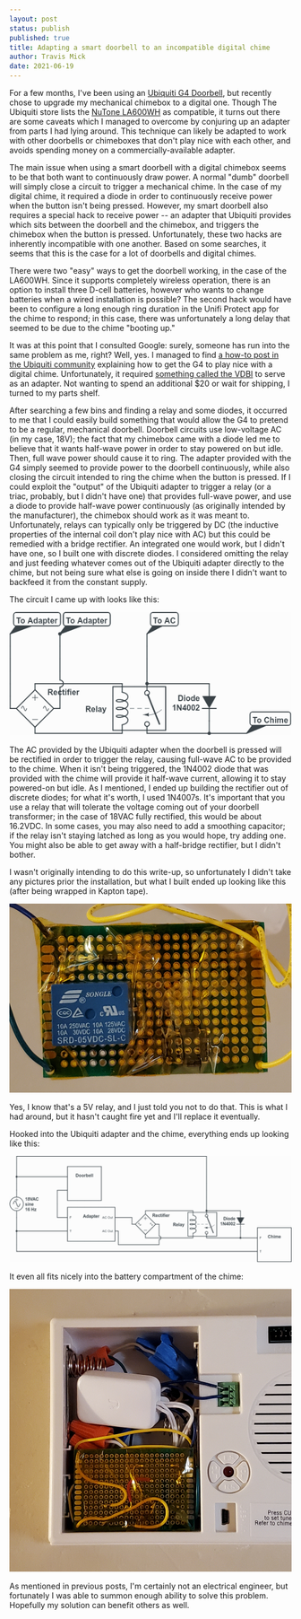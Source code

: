 ```yaml
---
layout: post
status: publish
published: true
title: Adapting a smart doorbell to an incompatible digital chime
author: Travis Mick
date: 2021-06-19
---
```

For a few months, I've been using an [Ubiquiti G4 Doorbell](https://store.ui.com/products/uvc-g4-doorbell),
but recently chose to upgrade my mechanical chimebox to a digital one. Though The Ubiquiti store lists the
[NuTone LA600WH](https://www.broan-nutone.com/en-us/product/doorbells/la600wh) as compatible, it turns out
there are some caveats which I managed to overcome by conjuring up an adapter from parts I had lying around.
This technique can likely be adapted to work with other doorbells or chimeboxes that don't play nice with each
other, and avoids spending money on a commercially-available adapter.

<!-- more -->

The main issue when using a smart doorbell with a digital chimebox seems to be that both want to
continuously draw power. A normal "dumb" doorbell will simply close a circuit to trigger a mechanical
chime. In the case of my digital chime, it required a diode in order to continuously receive power when
the button isn't being pressed. However, my smart doorbell also requires a special hack to receive power --
an adapter that Ubiquiti provides which sits between the doorbell and the chimebox, and triggers the chimebox
when the button is pressed. Unfortunately, these two hacks are inherently incompatible with one another.
Based on some searches, it seems that this is the case for a lot of doorbells and digital chimes.

There were two "easy" ways to get the doorbell working, in the case of the LA600WH. Since it supports completely
wireless operation, there is an option to install three D-cell batteries, however who wants to change batteries
when a wired installation is possible? The second hack would have been to configure a long enough ring duration
in the Unifi Protect app for the chime to respond; in this case, there was unfortunately a long delay that seemed
to be due to the chime "booting up."

It was at this point that I consulted Google: surely, someone has run into the same problem as me, right?
Well, yes. I managed to find [a how-to post in the Ubiquiti community](https://community.ui.com/questions/Successful-installation-of-G4-Doorbell-with-digital-chime/a02cba33-8899-4e53-8b26-dfdd71230bde)
explaining how to get the G4 to play nice with a digital chime. Unfortunately, it required [something called the VDBI](https://bcsideas.com/products/vdbi-video-door-button-interface)
to serve as an adapter. Not wanting to spend an additional $20 or wait for shipping, I turned to my parts shelf.

After searching a few bins and finding a relay and some diodes, it occurred to me that I could easily build
something that would allow the G4 to pretend to be a regular, mechanical doorbell. Doorbell circuits use low-voltage AC
(in my case, 18V); the fact that my chimebox came with a diode led me to believe that it wants half-wave power in order
to stay powered on but idle. Then, full wave power should cause it to ring. The adapter provided with the G4 simply seemed
to provide power to the doorbell continuously, while also closing the circuit intended to ring the chime when the button is
pressed. If I could exploit the "output" of the Ubiquiti adapter to trigger a relay (or a triac, probably, but I didn't have
one) that provides full-wave power, and use a diode to provide half-wave power continuously (as originally intended by the
manufacturer), the chimebox should work as it was meant to. Unfortunately, relays can typically only be triggered by DC (the
inductive properties of the internal coil don't play nice with AC) but this could be remedied with a bridge rectifier. An
integrated one would work, but I didn't have one, so I built one with discrete diodes. I considered omitting the relay and
just feeding whatever comes out of the Ubiquiti adapter directly to the chime, but not being sure what else is going on inside
there I didn't want to backfeed it from the constant supply.

The circuit I came up with looks like this:

![schematic](/images/doorbell-adapter-circuit.png)

The AC provided by the Ubiquiti adapter when the doorbell is pressed will be rectified in order to trigger the relay, causing
full-wave AC to be provided to the chime. When it isn't being triggered, the 1N4002 diode that was provided with the chime will
provide it half-wave current, allowing it to stay powered-on but idle. As I mentioned, I ended up building the rectifier out
of discrete diodes; for what it's worth, I used 1N4007s. It's important that you use a relay that will tolerate the voltage coming
out of your doorbell transformer; in the case of 18VAC fully rectified, this would be about 16.2VDC. In some cases, you may also 
need to add a smoothing capacitor; if the relay isn't staying latched as long as you would hope, try adding one. You might also
be able to get away with a half-bridge rectifier, but I didn't bother.

I wasn't originally intending to do this write-up, so unfortunately I didn't take any pictures prior the installation,
but what I built ended up looking like this (after being wrapped in Kapton tape).

![adapter](/images/doorbell-adapter-build.jpg)

Yes, I know that's a 5V relay, and I just told you not to do that. This is what I had around, but it hasn't caught fire yet and
I'll replace it eventually.

Hooked into the Ubiquiti adapter and the chime, everything ends up looking like this:

![schematic](/images/doorbell-adapter-full-schematic.png)

It even all fits nicely into the battery compartment of the chime:

![installation](/images/doorbell-adapter-install.jpg)

As mentioned in previous posts, I'm certainly not an electrical engineer, but fortunately I was able to summon enough
ability to solve this problem. Hopefully my solution can benefit others as well.
